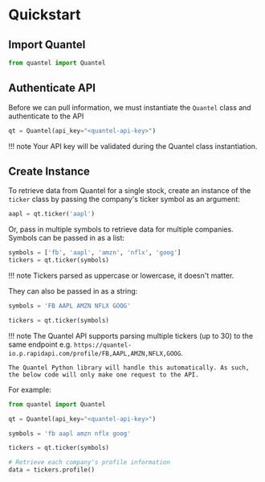 # Quickstart

## Import Quantel

```python
from quantel import Quantel
```

## Authenticate API

Before we can pull information, we must instantiate the `Quantel` class and authenticate to the API

```python
qt = Quantel(api_key="<quantel-api-key>")
```

!!! note 
    Your API key will be validated during the Quantel class instantiation.

## Create Instance

To retrieve data from Quantel for a single stock, create an instance of the `ticker` class by passing the company's
ticker symbol as an argument:

```python
aapl = qt.ticker('aapl')
```

Or, pass in multiple symbols to retrieve data for multiple companies. Symbols can be passed in as a list:

```python
symbols = ['fb', 'aapl', 'amzn', 'nflx', 'goog']
tickers = qt.ticker(symbols)
```

!!! note 
    Tickers parsed as uppercase or lowercase, it doesn't matter.

They can also be passed in as a string:

```python
symbols = 'FB AAPL AMZN NFLX GOOG'

tickers = qt.ticker(symbols)
```

!!! note 
    The Quantel API supports parsing multiple tickers (up to 30) to the same endpoint e.g. `https://quantel-io.p.rapidapi.com/profile/FB,AAPL,AMZN,NFLX,GOOG`.

    The Quantel Python library will handle this automatically. As such, the below code will only make one request to the API.  

For example:

```python
from quantel import Quantel

qt = Quantel(api_key="<quantel-api-key>")

symbols = 'fb aapl amzn nflx goog'

tickers = qt.ticker(symbols)

# Retrieve each company's profile information
data = tickers.profile()
```

